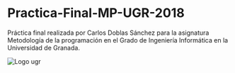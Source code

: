 # Practica-Final-MP-UGR-2018
Práctica final realizada por Carlos Doblas Sánchez para la asignatura Metodología de la programación en el Grado de Ingeniería Informática en la Universidad de Granada.


![Logo ugr](https://secretariageneral.ugr.es/sites/webugr/secretariageneral/public/inline-files/UGR-MARCA-01-color.jpg)
